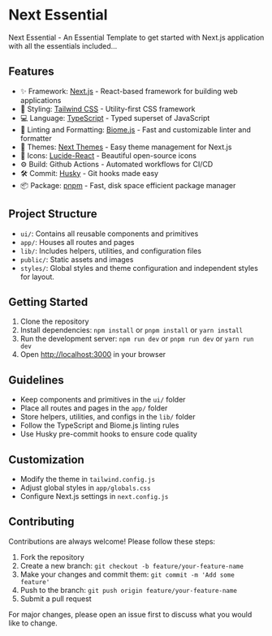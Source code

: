 # Next Essential

Next Essential - An Essential Template to get started with Next.js application with all the essentials included...

## Features

- ✨ Framework: [Next.js](https://nextjs.org/) - React-based framework for building web applications
- 🚀 Styling: [Tailwind CSS](https://tailwindcss.com/) - Utility-first CSS framework
- 💻 Language: [TypeScript](https://www.typescriptlang.org/) - Typed superset of JavaScript
- 🧹 Linting and Formatting: [Biome.js](https://biomejs.dev/) - Fast and customizable linter and formatter
- 🎨 Themes: [Next Themes](https://github.com/pacocoursey/next-themes) - Easy theme management for Next.js
- 💄 Icons: [Lucide-React](https://lucide.dev/) - Beautiful open-source icons
- ⚙️ Build: Github Actions - Automated workflows for CI/CD
- 🛠 Commit: [Husky](https://typicode.github.io/husky/) - Git hooks made easy
- 📦 Package: [pnpm](https://pnpm.io/) - Fast, disk space efficient package manager

## Project Structure

- `ui/`: Contains all reusable components and primitives
- `app/`: Houses all routes and pages
- `lib/`: Includes helpers, utilities, and configuration files
- `public/`: Static assets and images
- `styles/`: Global styles and theme configuration and independent styles for layout.

## Getting Started

1. Clone the repository
2. Install dependencies: `npm install` or `pnpm install` or `yarn install`
3. Run the development server: `npm run dev` or `pnpm run dev` or `yarn run dev`
4. Open [http://localhost:3000](http://localhost:3000) in your browser

## Guidelines

- Keep components and primitives in the `ui/` folder
- Place all routes and pages in the `app/` folder
- Store helpers, utilities, and configs in the `lib/` folder
- Follow the TypeScript and Biome.js linting rules
- Use Husky pre-commit hooks to ensure code quality

## Customization

- Modify the theme in `tailwind.config.js`
- Adjust global styles in `app/globals.css`
- Configure Next.js settings in `next.config.js`

## Contributing

Contributions are always welcome! Please follow these steps:

1. Fork the repository
2. Create a new branch: `git checkout -b feature/your-feature-name`
3. Make your changes and commit them: `git commit -m 'Add some feature'`
4. Push to the branch: `git push origin feature/your-feature-name`
5. Submit a pull request

For major changes, please open an issue first to discuss what you would like to change.
